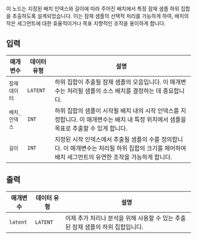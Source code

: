
이 노드는 지정된 배치 인덱스와 길이에 따라 주어진 배치에서 특정 잠재 샘플 하위 집합을 추출하도록 설계되었습니다. 이는 잠재 샘플의 선택적 처리를 가능하게 하여, 배치의 작은 세그먼트에 대한 효율적이거나 목표 지향적인 조작을 용이하게 합니다.

## 입력

| 매개변수      | 데이터 유형 | 설명                                                                                                                                                  |
| ------------- | ----------- | ----------------------------------------------------------------------------------------------------------------------------------------------------- |
| `잠재 데이터`     | `LATENT`    | 하위 집합이 추출될 잠재 샘플의 모음입니다. 이 매개변수는 처리될 샘플의 소스 배치를 결정하는 데 중요합니다.                                            |
| `배치_인덱스` | `INT`       | 하위 집합의 샘플이 시작될 배치 내의 시작 인덱스를 지정합니다. 이 매개변수는 배치 내 특정 위치에서 샘플을 목표로 추출할 수 있게 합니다.                |
| `길이`      | `INT`       | 지정된 시작 인덱스에서 추출될 샘플의 수를 정의합니다. 이 매개변수는 처리될 하위 집합의 크기를 제어하여 배치 세그먼트의 유연한 조작을 가능하게 합니다. |

## 출력

| 매개변수 | 데이터 유형 | 설명                                                                            |
| -------- | ----------- | ------------------------------------------------------------------------------- |
| `latent` | `LATENT`    | 이제 추가 처리나 분석을 위해 사용할 수 있는 추출된 잠재 샘플의 하위 집합입니다. |
